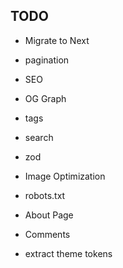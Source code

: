 ## TODO

- Migrate to Next
- pagination
- SEO
- OG Graph
- tags
- search
- zod

- Image Optimization
- robots.txt
- About Page
- Comments
- extract theme tokens
